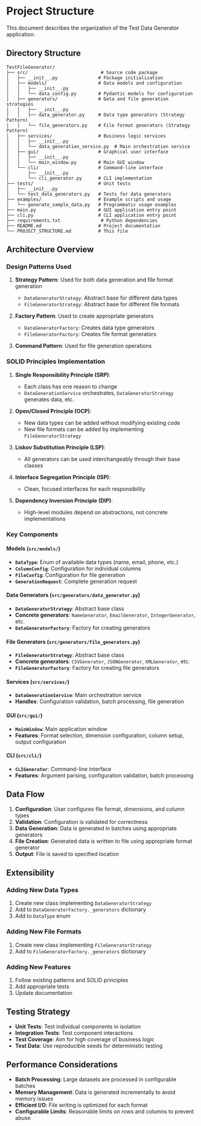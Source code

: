 # Project Structure

This document describes the organization of the Test Data Generator application.

## Directory Structure

```
TestFileGenerator/
├── src/                           # Source code package
│   ├── __init__.py               # Package initialization
│   ├── models/                   # Data models and configuration
│   │   ├── __init__.py
│   │   └── data_config.py        # Pydantic models for configuration
│   ├── generators/               # Data and file generation strategies
│   │   ├── __init__.py
│   │   ├── data_generator.py     # Data type generators (Strategy Pattern)
│   │   └── file_generators.py    # File format generators (Strategy Pattern)
│   ├── services/                 # Business logic services
│   │   ├── __init__.py
│   │   └── data_generation_service.py  # Main orchestration service
│   ├── gui/                      # Graphical user interface
│   │   ├── __init__.py
│   │   └── main_window.py        # Main GUI window
│   └── cli/                      # Command-line interface
│       ├── __init__.py
│       └── cli_generator.py      # CLI implementation
├── tests/                        # Unit tests
│   ├── __init__.py
│   └── test_data_generators.py   # Tests for data generators
├── examples/                     # Example scripts and usage
│   └── generate_sample_data.py   # Programmatic usage examples
├── main.py                       # GUI application entry point
├── cli.py                        # CLI application entry point
├── requirements.txt               # Python dependencies
├── README.md                     # Project documentation
└── PROJECT_STRUCTURE.md          # This file
```

## Architecture Overview

### Design Patterns Used

1. **Strategy Pattern**: Used for both data generation and file format generation
   - `DataGeneratorStrategy`: Abstract base for different data types
   - `FileGeneratorStrategy`: Abstract base for different file formats

2. **Factory Pattern**: Used to create appropriate generators
   - `DataGeneratorFactory`: Creates data type generators
   - `FileGeneratorFactory`: Creates file format generators

3. **Command Pattern**: Used for file generation operations

### SOLID Principles Implementation

1. **Single Responsibility Principle (SRP)**:
   - Each class has one reason to change
   - `DataGenerationService` orchestrates, `DataGeneratorStrategy` generates data, etc.

2. **Open/Closed Principle (OCP)**:
   - New data types can be added without modifying existing code
   - New file formats can be added by implementing `FileGeneratorStrategy`

3. **Liskov Substitution Principle (LSP)**:
   - All generators can be used interchangeably through their base classes

4. **Interface Segregation Principle (ISP)**:
   - Clean, focused interfaces for each responsibility

5. **Dependency Inversion Principle (DIP)**:
   - High-level modules depend on abstractions, not concrete implementations

### Key Components

#### Models (`src/models/`)
- **`DataType`**: Enum of available data types (name, email, phone, etc.)
- **`ColumnConfig`**: Configuration for individual columns
- **`FileConfig`**: Configuration for file generation
- **`GenerationRequest`**: Complete generation request

#### Data Generators (`src/generators/data_generator.py`)
- **`DataGeneratorStrategy`**: Abstract base class
- **Concrete generators**: `NameGenerator`, `EmailGenerator`, `IntegerGenerator`, etc.
- **`DataGeneratorFactory`**: Factory for creating generators

#### File Generators (`src/generators/file_generators.py`)
- **`FileGeneratorStrategy`**: Abstract base class
- **Concrete generators**: `CSVGenerator`, `JSONGenerator`, `XMLGenerator`, etc.
- **`FileGeneratorFactory`**: Factory for creating file generators

#### Services (`src/services/`)
- **`DataGenerationService`**: Main orchestration service
- **Handles**: Configuration validation, batch processing, file generation

#### GUI (`src/gui/`)
- **`MainWindow`**: Main application window
- **Features**: Format selection, dimension configuration, column setup, output configuration

#### CLI (`src/cli/`)
- **`CLIGenerator`**: Command-line interface
- **Features**: Argument parsing, configuration validation, batch processing

## Data Flow

1. **Configuration**: User configures file format, dimensions, and column types
2. **Validation**: Configuration is validated for correctness
3. **Data Generation**: Data is generated in batches using appropriate generators
4. **File Creation**: Generated data is written to file using appropriate format generator
5. **Output**: File is saved to specified location

## Extensibility

### Adding New Data Types
1. Create new class implementing `DataGeneratorStrategy`
2. Add to `DataGeneratorFactory._generators` dictionary
3. Add to `DataType` enum

### Adding New File Formats
1. Create new class implementing `FileGeneratorStrategy`
2. Add to `FileGeneratorFactory._generators` dictionary

### Adding New Features
1. Follow existing patterns and SOLID principles
2. Add appropriate tests
3. Update documentation

## Testing Strategy

- **Unit Tests**: Test individual components in isolation
- **Integration Tests**: Test component interactions
- **Test Coverage**: Aim for high coverage of business logic
- **Test Data**: Use reproducible seeds for deterministic testing

## Performance Considerations

- **Batch Processing**: Large datasets are processed in configurable batches
- **Memory Management**: Data is generated incrementally to avoid memory issues
- **Efficient I/O**: File writing is optimized for each format
- **Configurable Limits**: Reasonable limits on rows and columns to prevent abuse

